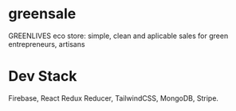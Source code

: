 # greensale

GREENLIVES eco store: simple, clean  and aplicable sales for green entrepreneurs, artisans

# Dev Stack

Firebase, React Redux Reducer, TailwindCSS, MongoDB, Stripe.
